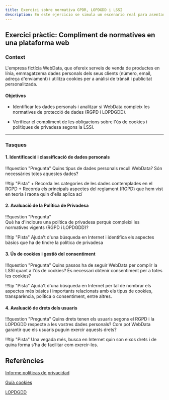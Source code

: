 ```yaml
---
title: Exercici sobre normativa GPDR, LOPDGDD i LSSI
description: En este ejercicio se simula un escenario real para asentar conocimientos sobre GPDR (RGPD), LOPDGDD i LSSI. SAD, Seguridad y Alta Disponibilidad, ASIR.
---
```


## Exercici pràctic: Compliment de normatives en una plataforma web

### Context
L'empresa fictícia WebData, que ofereix serveis de venda de productes en línia, emmagatzema dades personals dels seus clients (número, email, adreça d'enviament) i utilitza cookies per a anàlisi de trànsit i publicitat personalitzada.

#### Objetivos
+ Identificar les dades personals i analitzar si WebData compleix les normatives de protecció de dades (RGPD i LOPDGDD).
  
+ Verificar el compliment de les obligacions sobre l'ús de cookies i polítiques de privadesa segons la LSSI.

---
### Tasques

#### 1. Identificació i classificació de dades personals

!!!question "Pregunta" 
    Quins tipus de dades personals recull WebData? Són necessàries totes aquestes dades?

!!!tip "Pista"
    + Recorda les categoríes de les dades contemplades en el RGPD
    + Recorda els principals aspectes del reglament (RGPD) que hem vist en teoría i raona quin d'ells aplica ací
    

#### 2. Avaluació de la Política de Privadesa
!!!question "Pregunta"  
    Què ha d'incloure una política de privadesa perquè compleixi les normatives vigents (RGPD i LOPDGDD)?

!!!tip "Pista"
    Ajuda't d'una búsqueda en Internet i identifica els aspectes bàsics que ha de tindre la política de privadesa 

#### 3. Ús de cookies i gestió del consentiment
!!!question "Pregunta"
    Quins passos ha de seguir WebData per complir la LSSI quant a l'ús de cookies? És necessari obtenir consentiment per a totes les cookies?

!!!tip "Pista"
    Ajuda't d'una búsqueda en Internet per tal de nombrar els aspectes més bàsics i importants relacionats amb els tipus de cookies, transparència, política o consentiment, entre altres.

#### 4. Avaluació de drets dels usuaris
!!!question "Pregunta"
    Quins drets tenen els usuaris segons el RGPD i la LOPDGDD respecte a les vostres dades personals? Com pot WebData garantir que els usuaris puguin exercir aquests drets?

!!!tip "Pista"
    Una vegada més, busca en Internet quin son eixos drets i de quina forma s'ha de facilitar com exercir-los.


## Referències

[Informe políticas de privacidad](https://www.aepd.es/guias/informe-politicas-de-privacidad-adaptacion-rgpd.pdf)

[Guía cookies](https://www.aepd.es/guias/guia-cookies.pdf)

[LOPDGDD](https://ayudaleyprotecciondatos.es/lopdgdd/)



